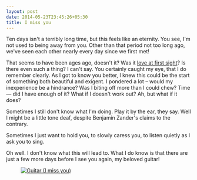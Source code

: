 ```yaml
---
layout: post
date: 2014-05-23T23:45:26+05:30
title: I miss you
---
```


Ten days isn't a terribly long time, but this feels like an eternity. You see, I'm not used to being away from you. Other than that period not too long ago, we've seen each other nearly every day since we first met!

That seems to have been ages ago, doesn't it? Was it [love at first sight][love]? Is there even such a thing? I can't say. You certainly caught my eye, that I do remember clearly. As I got to know you better, I knew this could be the start of something both beautiful and exigent. I pondered a lot – would my inexperience be a hindrance? Was I biting off more than I could chew? Time — did I have enough of it? What if I doesn't work out? Ah, but what if it does?

Sometimes I still don't know what I'm doing. Play it by the ear, they say. Well I might be a little tone deaf, despite Benjamin Zander's claims to the contrary.

Sometimes I just want to hold you, to slowly caress you, to listen quietly as I ask you to sing.

Oh well. I don't know what this will lead to. What I do know is that there are just a few more days before I see you again, my beloved guitar!

<figure>
	<a rel="lightbox" href="https://lh6.googleusercontent.com/-Vusu1WB_m_k/U3-RfFPSOrI/AAAAAAAAA5o/iL5UQQc-ras/s1600/guitar-i-miss-you.jpg">
		<img src="https://lh6.googleusercontent.com/-Vusu1WB_m_k/U3-RfFPSOrI/AAAAAAAAA5o/iL5UQQc-ras/s1600/guitar-i-miss-you.jpg" alt="Guitar (I miss you)">
	</a>
</figure>

[love]: http://blog.sahil.me/posts/love-at-first-sight/